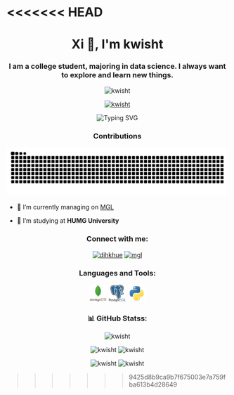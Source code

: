 <<<<<<< HEAD
=======
<h1 align="center">Xi 👋, I'm kwisht</h1>
<h3 align="center">I am a college student, majoring in data science. I always want to explore and learn new things.</h3>

<p align="center"> <img src="https://komarev.com/ghpvc/?username=kwisht&label=Profile%20views&color=0e75b6&style=flat" alt="kwisht" /> </p>

<p align="center">
  <a href="https://i.ibb.co/ccSPpqW7/Green-Simple-Illustrative-International-Day-Of-Forests-Email-Header.png">
    <img src="https://i.ibb.co/ccSPpqW7/Green-Simple-Illustrative-International-Day-Of-Forests-Email-Header.png" alt="kwisht" width="600"/>
  </a>
</p>


<p align="center">
  <img src="https://readme-typing-svg.herokuapp.com?font=Fira+Code&size=22&duration=4000&pause=1000&color=F75C7E&center=true&width=435&lines=Data+Science+Student;Love+Learning+New+Things;Building+Projects+on+MGL" alt="Typing SVG" />
</p>

<h3 align="center">Contributions</h3>
<p align="center">
  <img src="https://raw.githubusercontent.com/kwishtt/kwishtt/output/github-contribution-grid-snake.svg" alt="snake" />
</p>


- 🔭 I’m currently managing on [MGL](https:/discord.gg/mgl)

- 🌱 I’m studying at **HUMG University**

<h3 align="center">Connect with me:</h3>
<p align="center">
<a href="https://fb.com/dihkhue" target="_blank"><img align="center" src="https://raw.githubusercontent.com/rahuldkjain/github-profile-readme-generator/master/src/images/icons/Social/facebook.svg" alt="dihkhue" height="30" width="40" /></a>
<a href="https://discord.gg/mgl" target="_blank"><img align="center" src="https://raw.githubusercontent.com/rahuldkjain/github-profile-readme-generator/master/src/images/icons/Social/discord.svg" alt="mgl" height="30" width="40" /></a>
</p>

<h3 align="center">Languages and Tools:</h3>
<p align="center"> 
  <a href="https://www.mongodb.com/" target="_blank"> <img src="https://raw.githubusercontent.com/devicons/devicon/master/icons/mongodb/mongodb-original-wordmark.svg" alt="mongodb" width="40" height="40"/></a> 
  <a href="https://www.postgresql.org" target="_blank"> <img src="https://raw.githubusercontent.com/devicons/devicon/master/icons/postgresql/postgresql-original-wordmark.svg" alt="postgresql" width="40" height="40"/></a> 
  <a href="https://www.python.org" target="_blank"> <img src="https://raw.githubusercontent.com/devicons/devicon/master/icons/python/python-original.svg" alt="python" width="40" height="40"/></a>
</p>

<h3 align="center">📊 GitHub Statss:</h3>
<p align="center">
  <img src="https://github-profile-summary-cards.vercel.app/api/cards/profile-details?username=kwisht&theme=radical" alt="kwisht" />
</p>

<p align="center">
  <img src="https://github-profile-summary-cards.vercel.app/api/cards/repos-per-language?username=kwisht&theme=radical" alt="kwisht" />
  <img src="https://github-profile-summary-cards.vercel.app/api/cards/most-commit-language?username=kwisht&theme=radical" alt="kwisht" />
</p>

<p align="center">
  <img src="https://github-profile-summary-cards.vercel.app/api/cards/stats?username=kwisht&theme=radical" alt="kwisht" />
  <img src="https://github-profile-summary-cards.vercel.app/api/cards/productive-time?username=kwisht&theme=radical" alt="kwisht" />
</p>

>
>>>>>>> 9425d8b9ca9b7f675003e7a759fba613b4d28649
